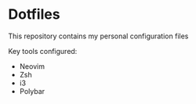 # Dotfiles

This repository contains my personal configuration files

Key tools configured:
- Neovim
- Zsh
- i3
- Polybar

